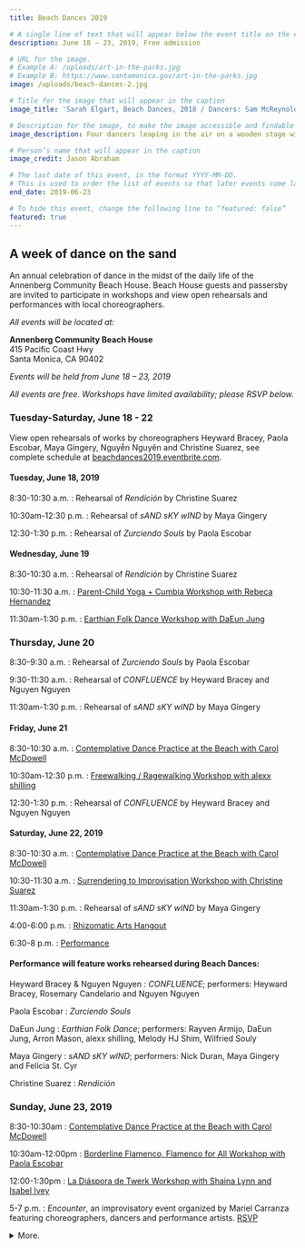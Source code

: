 ```yaml
---
title: Beach Dances 2019

# A single line of text that will appear below the event title on the events page
description: June 18 – 23, 2019, Free admission

# URL for the image.
# Example A: /uploads/art-in-the-parks.jpg
# Example B: https://www.santamonica.gov/art-in-the-parks.jpg
image: /uploads/beach-dances-2.jpg

# Title for the image that will appear in the caption
image_title: 'Sarah Elgart, Beach Dances, 2018 / Dancers: Sam McReynolds, Genna Moroni, Jonathan Stanley and Alexandria Diaz de Fato'

# Description for the image, to make the image accessible and findable on the web
image_description: Four dancers leaping in the air on a wooden stage with the ocean in the background, with a crowd of people around them

# Person’s name that will appear in the caption
image_credit: Jason Abraham

# The last date of this event, in the format YYYY-MM-DD.
# This is used to order the list of events so that later events come last.
end_date: 2019-06-23

# To hide this event, change the following line to “featured: false”
featured: true
---
```


## A week of dance <span class="avoid-break">on the sand</span>

An annual celebration of dance in the midst of the daily life of the Annenberg Community Beach House. Beach House guests and passersby are invited to participate in workshops and view open rehearsals and performances with local choreographers.

_All events will be located at:_

**Annenberg Community Beach House**  
415 Pacific Coast Hwy  
Santa Monica, CA 90402

_Events will be held from June 18 – 23, 2019_

_All events are free. Workshops have limited availability; <span class="avoid-break">please RSVP below.</span>_

### Tuesday-Saturday, <span class="avoid-break">June 18 - 22</span>

View open rehearsals of works by choreographers Heyward Bracey, Paola Escobar, Maya Gingery, Nguyễn Nguyên and Christine Suarez, see complete schedule at [beachdances2019.eventbrite.com](http://beachdances2019.eventbrite.com/&sa=D&ust=1557956160965000).

#### Tuesday, June 18, 2019

8:30-10:30 a.m.
: Rehearsal of _Rendición_ by Christine Suarez

10:30am-12:30 p.m.
: Rehearsal of _sAND sKY wIND_ by Maya Gingery

12:30-1:30 p.m.
: Rehearsal of _Zurciendo Souls_ by Paola Escobar

#### Wednesday, June 19

8:30-10:30 a.m.
: Rehearsal of _Rendición_ by Christine Suarez

10:30-11:30 a.m.
: [Parent-Child Yoga + Cumbia Workshop with Rebeca Hernandez](https://www.eventbrite.com/e/beach-dances-parent-child-yoga-cumbia-workshop-with-rebeca-hernandez-tickets-61668727825&sa=D&ust=1557956160968000)

11:30am-1:30 p.m.
: [Earthian Folk Dance Workshop with DaEun Jung](https://www.eventbrite.com/e/beach-dances-earthian-folk-dance-workshop-with-daeun-jung-tickets-61671448964&sa=D&ust=1557956160969000)

### Thursday, June 20

8:30-9:30 a.m.
: Rehearsal of _Zurciendo Souls_ by Paola Escobar

9:30-11:30 a.m.
: Rehearsal of _CONFLUENCE_ by Heyward Bracey and Nguyen Nguyen

11:30am-1:30 p.m.
: Rehearsal of _sAND sKY wIND_ by Maya Gingery

#### Friday, June 21

8:30-10:30 a.m.
: [Contemplative Dance Practice at the Beach with Carol McDowell](https://www.eventbrite.com/e/beach-dances-contemplative-dance-practice-with-carol-mcdowell-tickets-61672192187&sa=D&ust=1557956160971000)

10:30am-12:30 p.m.
: [Freewalking / Ragewalking Workshop with alexx shilling](https://www.eventbrite.com/e/beach-dances-freewalking-ragewalking-with-alexx-shilling-tickets-61672437922&sa=D&ust=1557956160972000)

12:30-1:30 p.m.
: Rehearsal of _CONFLUENCE_ by Heyward Bracey and Nguyen Nguyen

#### Saturday, June 22, 2019

8:30-10:30 a.m.
: [Contemplative Dance Practice at the Beach with Carol McDowell](https://www.eventbrite.com/e/beach-dances-contemplative-dance-practice-with-carol-mcdowell-tickets-61672192187&sa=D&ust=1557956160973000)

10:30-11:30 a.m.
: [Surrendering to Improvisation Workshop with Christine Suarez](https://www.eventbrite.com/e/beach-dances-surrendering-to-improvisation-with-christine-suarez-tickets-61672789975&sa=D&ust=1557956160974000)

11:30am-1:30 p.m.
: Rehearsal of _sAND sKY wIND_ by Maya Gingery

4:00-6:00 p.m.
: [Rhizomatic Arts Hangout](https://www.rhizomaticarts.com/network-events/s19-hangout&sa=D&ust=1557956160975000)

6:30-8 p.m.
: [Performance](https://www.eventbrite.com/e/beach-dances-shared-practice-performances-tickets-61673014647&sa=D&ust=1557956160975000)

#### Performance will feature works rehearsed during Beach Dances:

Heyward Bracey & Nguyen Nguyen
: <em>CONFLUENCE</em>; performers: Heyward Bracey, Rosemary Candelario and Nguyen Nguyen

Paola Escobar
: <em>Zurciendo Souls</em>

DaEun Jung
: <em>Earthian Folk Dance</em>; performers: Rayven Armijo, DaEun Jung, Arron Mason, alexx shilling, Melody HJ Shim, Wilfried Souly

Maya Gingery
: <em>sAND sKY wIND</em>; performers: Nick Duran, Maya Gingery and Felicia St. Cyr

Christine Suarez
: <em>Rendición</em>

### Sunday, June 23, 2019

8:30-10:30am
: [Contemplative Dance Practice at the Beach with Carol McDowell](https://www.eventbrite.com/e/beach-dances-contemplative-dance-practice-with-carol-mcdowell-tickets-61672192187&sa=D&ust=1557956160977000)

10:30am-12:00pm
: [Borderline Flamenco, Flamenco for All Workshop with Paola Escobar](https://www.eventbrite.com/e/beach-dances-flamenco-for-all-with-paola-escobar-tickets-61674747831&sa=D&ust=1557956160978000)

12:00-1:30pm
: [La Diáspora de Twerk Workshop with Shaina Lynn and Isabel Ivey](https://www.eventbrite.com/e/beach-dances-la-diaspora-de-twerk-workshop-with-shaina-lynn-isabel-ivey-tickets-61675064779&sa=D&ust=1557956160979000)

5-7 p.m.
: <em>Encounter</em>, an improvisatory event organized by Mariel Carranza featuring choreographers, dancers and performance artists. [RSVP](https://www.eventbrite.com/e/beach-dances-encounter-improvisational-event-tickets-61675273403&sa=D&ust=1557956160980000)
<details>
<summary>
More.
</summary>
Since 2012, leading performance artists from Los Angeles, plus international guests, have met regularly to engage in a practice called _Encounter_, organized by artist Mariel Carranza. Encounters are durational, improvised, action/time/space based performances inhabiting private studios, art venues, and public spaces across the city, including the Los Angeles River, Griffith Park, the Venice Pier, the Salton Sea, the Bowtie Parcel, WUHO Gallery, Human Resources, Los Angeles State Historic Park, and Highways Performance Space.

<strong>Mariel Carranza</strong> is a Los Angeles based artist born and raised in Perú. She has developed a practice contingent on seeing a cross-cultural art discourse that engages with public art more so than exhibiting in conventional art spaces. Carranza’s work has been presented locally and internationally at venues including the Hammer Museum, Highways, 18th Street Art Center, LACE, Track 16, Woodbury University, MorYork Gallery, Human Resources, Perform Chinatown, Situation Room, Latitud 32 N / 55 S. Festival (Germany), National Review of Live Art (Glasgow), CONTEXTS Festival (Poland), Belfast International Performance Art Festival, First International Festival and Performancear or Morir (Mexico), Erarta Museum (Russia), Crossing Zones = Language = Land (Croatia), and Festival Hall (London). [marielcarranza.com/encounter](http://www.marielcarranza.com/encounter)

  </details>


